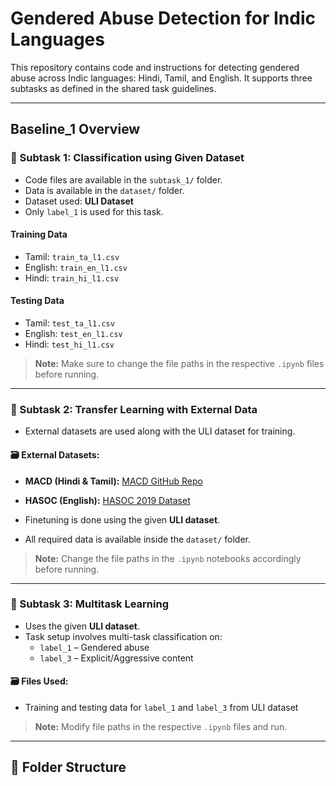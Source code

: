 # Gendered Abuse Detection for Indic Languages

This repository contains code and instructions for detecting gendered abuse across Indic languages: Hindi, Tamil, and English. It supports three subtasks as defined in the shared task guidelines.

---

## Baseline_1 Overview

### 🔹 Subtask 1: Classification using Given Dataset
- Code files are available in the `subtask_1/` folder.
- Data is available in the `dataset/` folder.
- Dataset used: **ULI Dataset**
- Only `label_1` is used for this task.

####  Training Data
- Tamil: `train_ta_l1.csv`
- English: `train_en_l1.csv`
- Hindi: `train_hi_l1.csv`

####  Testing Data
- Tamil: `test_ta_l1.csv`
- English: `test_en_l1.csv`
- Hindi: `test_hi_l1.csv`

>  **Note:** Make sure to change the file paths in the respective `.ipynb` files before running.

---

### 🔹 Subtask 2: Transfer Learning with External Data

- External datasets are used along with the ULI dataset for training.
  
#### 🗃 External Datasets:
- **MACD (Hindi & Tamil):** [MACD GitHub Repo](https://github.com/ShareChatAI/MACD/tree/main/dataset_80_10_10)
- **HASOC (English):** [HASOC 2019 Dataset](https://hasocfire.github.io/hasoc/2019/dataset.html)

- Finetuning is done using the given **ULI dataset**.
- All required data is available inside the `dataset/` folder.

> **Note:** Change the file paths in the `.ipynb` notebooks accordingly before running.

---

### 🔹 Subtask 3: Multitask Learning

- Uses the given **ULI dataset**.
- Task setup involves multi-task classification on:
  - `label_1` – Gendered abuse
  - `label_3` – Explicit/Aggressive content

#### 🗃 Files Used:
- Training and testing data for `label_1` and `label_3` from ULI dataset

>  **Note:** Modify file paths in the respective `.ipynb` files and run.

---

## 📁 Folder Structure

